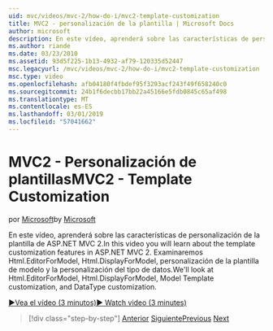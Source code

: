 ```yaml
---
uid: mvc/videos/mvc-2/how-do-i/mvc2-template-customization
title: MVC2 - personalización de la plantilla | Microsoft Docs
author: microsoft
description: En este vídeo, aprenderá sobre las características de personalización de la plantilla de ASP.NET MVC 2. Examinaremos Html.EditorForModel, Html.DisplayForModel, Templ modelo...
ms.author: riande
ms.date: 03/23/2010
ms.assetid: 93d5f225-1b13-4932-af79-120335d52447
msc.legacyurl: /mvc/videos/mvc-2/how-do-i/mvc2-template-customization
msc.type: video
ms.openlocfilehash: afb04180f4fbdef95f3293acf243f49f658240c0
ms.sourcegitcommit: 24b1f6decbb17bb22a45166e5fdb0845c65af498
ms.translationtype: MT
ms.contentlocale: es-ES
ms.lasthandoff: 03/01/2019
ms.locfileid: "57041662"
---
```

<a name="mvc2---template-customization"></a><span data-ttu-id="b1ea1-104">MVC2 - Personalización de plantillas</span><span class="sxs-lookup"><span data-stu-id="b1ea1-104">MVC2 - Template Customization</span></span>
====================
<span data-ttu-id="b1ea1-105">por [Microsoft](https://github.com/microsoft)</span><span class="sxs-lookup"><span data-stu-id="b1ea1-105">by [Microsoft](https://github.com/microsoft)</span></span>

<span data-ttu-id="b1ea1-106">En este vídeo, aprenderá sobre las características de personalización de la plantilla de ASP.NET MVC 2.</span><span class="sxs-lookup"><span data-stu-id="b1ea1-106">In this video you will learn about the template customization features in ASP.NET MVC 2.</span></span> <span data-ttu-id="b1ea1-107">Examinaremos Html.EditorForModel, Html.DisplayForModel, personalización de la plantilla de modelo y la personalización del tipo de datos.</span><span class="sxs-lookup"><span data-stu-id="b1ea1-107">We'll look at Html.EditorForModel, Html.DisplayForModel, Model Template customization, and DataType customization.</span></span>

[<span data-ttu-id="b1ea1-108">&#9654;Vea el vídeo (3 minutos)</span><span class="sxs-lookup"><span data-stu-id="b1ea1-108">&#9654; Watch video (3 minutes)</span></span>](https://channel9.msdn.com/Blogs/ASP-NET-Site-Videos/mvc2-template-customization)

> [!div class="step-by-step"]
> <span data-ttu-id="b1ea1-109">[Anterior](mvc2-model-validation.md)
> [Siguiente](aspnet-mvc-2-areas.md)</span><span class="sxs-lookup"><span data-stu-id="b1ea1-109">[Previous](mvc2-model-validation.md)
[Next](aspnet-mvc-2-areas.md)</span></span>
